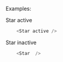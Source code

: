 Examples:

Star active
```js
    <Star active />
```

Star inactive
```js
    <Star  />
```











